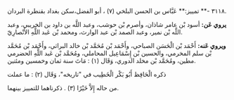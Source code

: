 ٣١١٨ -** تمييز:** عَبَّاس بن الحسن البلخي (٧) ، أبو الفضل،سكن بغداد بقنطرة البردان.

**يروي عَن:** أسود بْن عامر شاذان، وأصرم بْن حوشب، وعبد اللَّه بن داود بن الخريبي، وعبد اللَّه بْن نمير، وعبد الصمد بْن عبد الوارث، ومحمد بْن عَبد اللَّهِ الأَنْصارِيّ.

**ويروي عَنه:** أَحْمَد بْن الْحَسَن الصباحي، وأَحْمَد بْن مُحَمَّد بْن خالد البراثي، وأَحْمَد بْن مُحَمَّد بْن سلم المخرمي، والحسين بْن إِسْمَاعِيل المحاملي، ومُحَمَّد بْن عَبد اللَّهِ الحضرمي مطين، ومُحَمَّد بْن مخلد الدوري، وَقَال (١) : مَاتَ سنة ثمان وخمسين ومئتين.

ذكره الْحَافِظ أَبُو بَكْر الْخَطِيب في "تاريخه"، وَقَال (٢) : ما عملت

من حاله إِلاَّ خَيْرًا (٣) . ذكرناهما للتمييز بينهما.